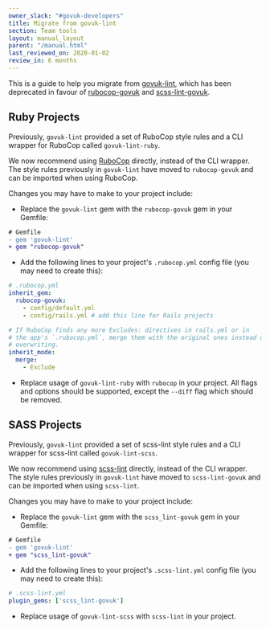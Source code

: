 ```yaml
---
owner_slack: "#govuk-developers"
title: Migrate from govuk-lint
section: Team tools
layout: manual_layout
parent: "/manual.html"
last_reviewed_on: 2020-01-02
review_in: 6 months
---
```

This is a guide to help you migrate from [govuk-lint][govuk-lint],
which has been deprecated in favour of [rubocop-govuk][rubocop-govuk] and
[scss-lint-govuk][scss-lint-govuk].

## Ruby Projects

Previously, `govuk-lint` provided a set of RuboCop style rules and a
CLI wrapper for RuboCop called `govuk-lint-ruby`.

We now recommend using [RuboCop][rubocop] directly, instead of the CLI wrapper. The style rules
previously in `govuk-lint` have moved to `rubocop-govuk` and can be imported when using
RuboCop.

Changes you may have to make to your project include:

- Replace the `govuk-lint` gem with the `rubocop-govuk` gem in your Gemfile:

```diff
# Gemfile
- gem 'govuk-lint'
+ gem "rubocop-govuk"
```

- Add the following lines to your project's `.rubocop.yml` config file (you may need to create this):

```yaml
# .rubocop.yml
inherit_gem:
  rubocop-govuk:
    - config/default.yml
    - config/rails.yml # add this line for Rails projects

# If RuboCop finds any more Excludes: directives in rails.yml or in
# the app's `.rubocop.yml`, merge them with the original ones instead of
# overwriting.
inherit_mode:
  merge:
    - Exclude
```

- Replace usage of `govuk-lint-ruby` with `rubocop` in your project.
All flags and options should be supported, except the `--diff` flag which should be
removed.

## SASS Projects

Previously, `govuk-lint` provided a set of scss-lint style rules and a
CLI wrapper for scss-lint called `govuk-lint-scss`.

We now recommend using [scss-lint][scss-lint] directly, instead of the CLI wrapper. The style rules
previously in `govuk-lint` have moved to `scss-lint-govuk` and can be imported when using
`scss-lint`.

Changes you may have to make to your project include:

- Replace the `govuk-lint` gem with the `scss_lint-govuk` gem in your Gemfile:

```diff
# Gemfile
- gem 'govuk-lint'
+ gem "scss_lint-govuk"
```

- Add the following lines to your project's `.scss-lint.yml` config file (you may need to create this):

```yaml
# .scss-lint.yml
plugin_gems: ['scss_lint-govuk']
```

- Replace usage of `govuk-lint-scss` with `scss-lint` in your project.

[govuk-lint]: https://github.com/alphagov/govuk-lint
[rubocop]: https://github.com/bbatsov/rubocop
[rubocop-govuk]: https://github.com/alphagov/rubocop-govuk
[scss-lint]: https://github.com/sds/scss-lint
[scss-lint-govuk]: https://github.com/alphagov/scss-lint-govuk
